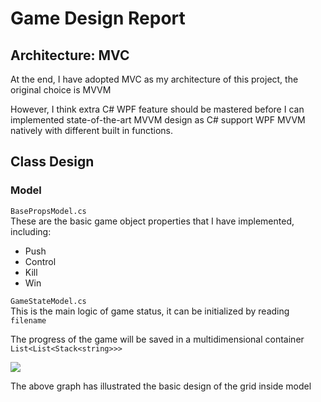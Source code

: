 # Game Design Report

## Architecture: MVC
At the end, I have adopted MVC as my architecture of this project, the original choice is MVVM  

However, I think extra C# WPF feature should be mastered before I can implemented state-of-the-art MVVM design as C# support WPF MVVM natively with different built in functions.

## Class Design

### Model

`BasePropsModel.cs`  
These are the basic game object properties that I have implemented, including:
- Push
- Control
- Kill
- Win

`GameStateModel.cs`  
This is the main logic of game status, it can be initialized by reading `filename`  

The progress of the game will be saved in a multidimensional container
`List<List<Stack<string>>>`

<img src="https://github.com/IECUHK/project-part-ii-huehue/blob/master/Assets/Images/Stackexplain.png">

The above graph has illustrated the basic design of the grid inside model

